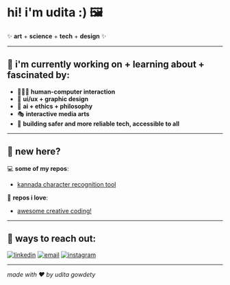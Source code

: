 # hi! i'm udita :) 🖼️ 

✨ **art** + **science** + **tech** + **design** ✨

---

## 🌃 i'm currently working on + learning about + fascinated by:
- 🧑‍🤝‍🧑 **human-computer interaction**
- 🎨 **ui/ux + graphic design** 
- 🧠 **ai + ethics + philosophy**
- 🎭 **interactive media arts**
- 🔐 **building safer and more reliable tech, accessible to all**

---

## 📌 new here?

💻 **some of my repos**:
- [kannada character recognition tool](https://github.com/uditagowdety/kannada-character-recognition)

💖 **repos i love**:
- [awesome creative coding!](https://github.com/terkelg/awesome-creative-coding)

---

## 🎯 ways to reach out:
[![linkedin](https://img.shields.io/badge/-linkedin-blue?logo=linkedin&style=for-the-badge)](https://www.linkedin.com/in/uditagowdety)
[![email](https://img.shields.io/badge/-email-red?logo=gmail&style=for-the-badge)](mailto:uditagowdety@gmail.com)
[![instagram](https://img.shields.io/badge/-instagram-purple?logo=instagram&style=for-the-badge)](https://instagram.com/mixed.monet)

---

*made with ❤️ by udita gowdety*
